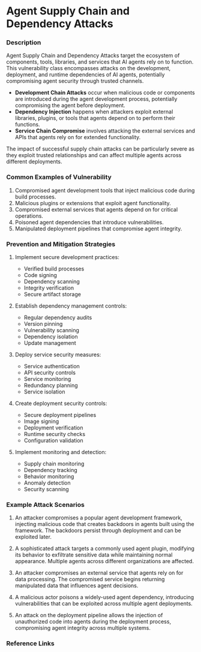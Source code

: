 # Agent Supply Chain and Dependency Attacks

### Description

Agent Supply Chain and Dependency Attacks target the ecosystem of components, tools, libraries, and services that AI agents rely on to function. This vulnerability class encompasses attacks on the development, deployment, and runtime dependencies of AI agents, potentially compromising agent security through trusted channels.

* **Development Chain Attacks** occur when malicious code or components are introduced during the agent development process, potentially compromising the agent before deployment.
* **Dependency Injection** happens when attackers exploit external libraries, plugins, or tools that agents depend on to perform their functions.
* **Service Chain Compromise** involves attacking the external services and APIs that agents rely on for extended functionality.

The impact of successful supply chain attacks can be particularly severe as they exploit trusted relationships and can affect multiple agents across different deployments.

### Common Examples of Vulnerability

1. Compromised agent development tools that inject malicious code during build processes.
2. Malicious plugins or extensions that exploit agent functionality.
3. Compromised external services that agents depend on for critical operations.
4. Poisoned agent dependencies that introduce vulnerabilities.
5. Manipulated deployment pipelines that compromise agent integrity.

### Prevention and Mitigation Strategies

1. Implement secure development practices:
   - Verified build processes
   - Code signing
   - Dependency scanning
   - Integrity verification
   - Secure artifact storage

2. Establish dependency management controls:
   - Regular dependency audits
   - Version pinning
   - Vulnerability scanning
   - Dependency isolation
   - Update management

3. Deploy service security measures:
   - Service authentication
   - API security controls
   - Service monitoring
   - Redundancy planning
   - Service isolation

4. Create deployment security controls:
   - Secure deployment pipelines
   - Image signing
   - Deployment verification
   - Runtime security checks
   - Configuration validation

5. Implement monitoring and detection:
   - Supply chain monitoring
   - Dependency tracking
   - Behavior monitoring
   - Anomaly detection
   - Security scanning

### Example Attack Scenarios

1. An attacker compromises a popular agent development framework, injecting malicious code that creates backdoors in agents built using the framework. The backdoors persist through deployment and can be exploited later.

2. A sophisticated attack targets a commonly used agent plugin, modifying its behavior to exfiltrate sensitive data while maintaining normal appearance. Multiple agents across different organizations are affected.

3. An attacker compromises an external service that agents rely on for data processing. The compromised service begins returning manipulated data that influences agent decisions.

4. A malicious actor poisons a widely-used agent dependency, introducing vulnerabilities that can be exploited across multiple agent deployments.

5. An attack on the deployment pipeline allows the injection of unauthorized code into agents during the deployment process, compromising agent integrity across multiple systems.

### Reference Links
